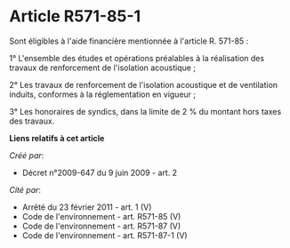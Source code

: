 # Article R571-85-1

Sont éligibles à l'aide financière mentionnée à l'article R. 571-85 :

1° L'ensemble des études et opérations préalables à la réalisation des travaux de renforcement de l'isolation acoustique ;

2° Les travaux de renforcement de l'isolation acoustique et de ventilation induits, conformes à la réglementation en
vigueur ;

3° Les honoraires de syndics, dans la limite de 2 % du montant hors taxes des travaux.

**Liens relatifs à cet article**

_Créé par_:

  - Décret n°2009-647 du 9 juin 2009 - art. 2

_Cité par_:

  - Arrêté du 23 février 2011 - art. 1 (V)
  - Code de l'environnement - art. R571-85 (V)
  - Code de l'environnement - art. R571-87 (V)
  - Code de l'environnement - art. R571-87-1 (V)
